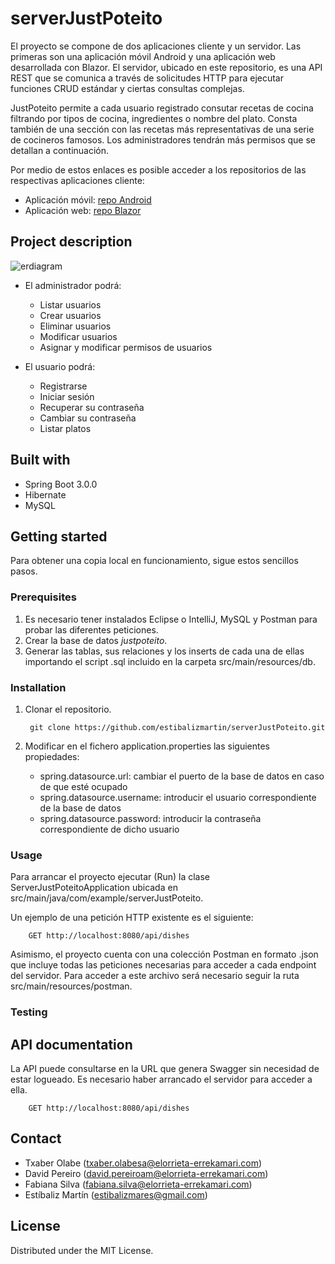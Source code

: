 # serverJustPoteito
El proyecto se compone de dos aplicaciones cliente y un servidor. Las primeras son una aplicación móvil Android y una aplicación web desarrollada con Blazor. El servidor, ubicado en este repositorio, es una API REST que se comunica a través de solicitudes HTTP para ejecutar funciones CRUD estándar y ciertas consultas complejas. 


JustPoteito permite a cada usuario registrado consutar recetas de cocina filtrando por tipos de cocina, ingredientes o nombre del plato. Consta también de una sección con las recetas más representativas de una serie de cocineros famosos. Los administradores tendrán más permisos que se detallan a continuación.


Por medio de estos enlaces es posible acceder a los repositorios de las respectivas aplicaciones cliente:
- Aplicación móvil: [repo Android](https://github.com/DavidPereiroAmez/JustPoteito.git) 
- Aplicación web: [repo Blazor](https://github.com/Txabo/JustPoteitoBlazor.git)

## Project description
![erdiagram](https://user-images.githubusercontent.com/78641797/208735750-88cc9392-cf6b-4a94-a865-d2c774dbe96e.png)

- El administrador podrá: 
  - Listar usuarios
  - Crear usuarios
  - Eliminar usuarios
  - Modificar usuarios
  - Asignar y modificar permisos de usuarios
 
- El usuario podrá:
  - Registrarse
  - Iniciar sesión
  - Recuperar su contraseña
  - Cambiar su contraseña
  - Listar platos

## Built with 
- Spring Boot 3.0.0
- Hibernate
- MySQL

## Getting started 
Para obtener una copia local en funcionamiento, sigue estos sencillos pasos.

### Prerequisites
1. Es necesario tener instalados Eclipse o IntelliJ, MySQL y Postman para probar las diferentes peticiones.
2. Crear la base de datos *justpoteito*.
3. Generar las tablas, sus relaciones y los inserts de cada una de ellas importando el script .sql incluido en la carpeta src/main/resources/db.

### Installation
1. Clonar el repositorio.


        git clone https://github.com/estibalizmartin/serverJustPoteito.git
2. Modificar en el fichero application.properties las siguientes propiedades:
    - spring.datasource.url: cambiar el puerto de la base de datos en caso de que esté ocupado
    - spring.datasource.username: introducir el usuario correspondiente de la base de datos
    - spring.datasource.password: introducir la contraseña correspondiente de dicho usuario

### Usage
Para arrancar el proyecto ejecutar (Run) la clase ServerJustPoteitoApplication ubicada en src/main/java/com/example/serverJustPoteito.

Un ejemplo de una petición HTTP existente es el siguiente:


        GET http://localhost:8080/api/dishes

Asimismo, el proyecto cuenta con una colección Postman en formato .json que incluye todas las peticiones necesarias para acceder a cada endpoint del servidor. Para acceder a este archivo será necesario seguir la ruta src/main/resources/postman.

### Testing 

## API documentation
La API puede consultarse en la URL que genera Swagger sin necesidad de estar logueado. Es necesario haber arrancado el servidor para acceder a ella.


        GET http://localhost:8080/api/dishes

## Contact
- Txaber Olabe (txaber.olabesa@elorrieta-errekamari.com)
- David Pereiro (david.pereiroam@elorrieta-errekamari.com)
- Fabiana Silva (fabiana.silva@elorrieta-errekamari.com)
- Estíbaliz Martín (estibalizmares@gmail.com)

## License
Distributed under the MIT License.
